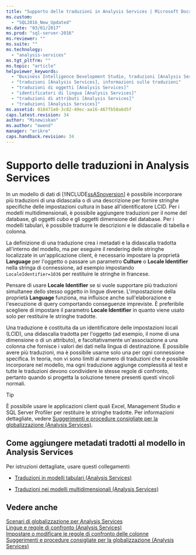 ```yaml
---
title: "Supporto delle traduzioni in Analysis Services | Microsoft Docs"
ms.custom: 
  - "SQL2016_New_Updated"
ms.date: "03/01/2017"
ms.prod: "sql-server-2016"
ms.reviewer: ""
ms.suite: ""
ms.technology: 
  - "analysis-services"
ms.tgt_pltfrm: ""
ms.topic: "article"
helpviewer_keywords: 
  - "Business Intelligence Development Studio, traduzioni [Analysis Services]"
  - "traduzioni [Analysis Services], informazioni sulle traduzioni"
  - "traduzioni di oggetti [Analysis Services]"
  - "identificatori di lingua [Analysis Services]"
  - "traduzioni di attributi [Analysis Services]"
  - "traduzioni [Analysis Services]"
ms.assetid: 018471e0-3c82-49ec-aa16-467fb58a6d5f
caps.latest.revision: 34
author: "Minewiskan"
ms.author: "owend"
manager: "erikre"
caps.handback.revision: 34
---
```

# Supporto delle traduzioni in Analysis Services
  In un modello di dati di [!INCLUDE[ssASnoversion](../includes/ssasnoversion-md.md)] è possibile incorporare più traduzioni di una didascalia o di una descrizione per fornire stringhe specifiche delle impostazioni cultura in base all'identificatore LCID. Per i modelli multidimensionali, è possibile aggiungere traduzioni per il nome del database, gli oggetti cubo e gli oggetti dimensione del database. Per i modelli tabulari, è possibile tradurre le descrizioni e le didascalie di tabella e colonna.  
  
 La definizione di una traduzione crea i metadati e la didascalia tradotta all'interno del modello, ma per eseguire il rendering delle stringhe localizzate in un'applicazione client, è necessario impostare la proprietà **Language** per l'oggetto o passare un parametro **Culture** o **Locale Identifier** nella stringa di connessione, ad esempio impostando `LocaleIdentifier=1036` per restituire le stringhe in francese.  
  
 Pensare di usare **Locale Identifier** se si vuole supportare più traduzioni simultanee dello stesso oggetto in lingue diverse. L'impostazione della proprietà **Language** funziona, ma influisce anche sull'elaborazione e l'esecuzione di query comportando conseguenze impreviste. È preferibile scegliere di impostare il parametro **Locale Identifier** in quanto viene usato solo per restituire le stringhe tradotte.  
  
 Una traduzione è costituita da un identificatore delle impostazioni locali (LCID), una didascalia tradotta per l'oggetto (ad esempio, il nome di una dimensione o di un attributo), e facoltativamente un'associazione a una colonna che fornisce i valori dei dati nella lingua di destinazione. È possibile avere più traduzioni, ma è possibile usarne solo una per ogni connessione specifica. In teoria, non vi sono limiti al numero di traduzioni che è possibile incorporare nel modello, ma ogni traduzione aggiunge complessità al test e tutte le traduzioni devono condividere le stesse regole di confronto, pertanto quando si progetta la soluzione tenere presenti questi vincoli normali.  
  
> [!TIP]  
>  È possibile usare le applicazioni client quali Excel, Management Studio e SQL Server Profiler per restituire le stringhe tradotte. Per informazioni dettagliate, vedere [Suggerimenti e procedure consigliate per la globalizzazione &#40;Analysis Services&#41;](../analysis-services/globalization-tips-and-best-practices-analysis-services.md).  
  
## Come aggiungere metadati tradotti al modello in Analysis Services  
 Per istruzioni dettagliate, usare questi collegamenti:  
  
-   [Traduzioni in modelli tabulari &#40;Analysis Services&#41;](../analysis-services/tabular-models/translations-in-tabular-models-analysis-services.md)  
  
-   [Traduzioni nei modelli multidimensionali &#40;Analysis Services&#41;](../analysis-services/multidimensional-models/translations-in-multidimensional-models-analysis-services.md)  
  
## Vedere anche  
 [Scenari di globalizzazione per Analysis Services](../analysis-services/globalization-scenarios-for-analysis-services.md)   
 [Lingue e regole di confronto &#40;Analysis Services&#41;](../analysis-services/languages-and-collations-analysis-services.md)   
 [Impostare o modificare le regole di confronto delle colonne](../relational-databases/collations/set-or-change-the-column-collation.md)   
 [Suggerimenti e procedure consigliate per la globalizzazione &#40;Analysis Services&#41;](../analysis-services/globalization-tips-and-best-practices-analysis-services.md)  
  
  